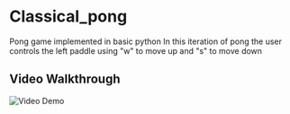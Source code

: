 # Classical_pong
Pong game implemented in basic python
In this iteration of pong the user controls the left paddle using "w" to move up and "s" to move down
## Video Walkthrough
<img src='https://media.giphy.com/media/FcyUkFWrO3turdDRyE/giphy.gif' title='Video Demo' width='' alt='Video Demo' />
